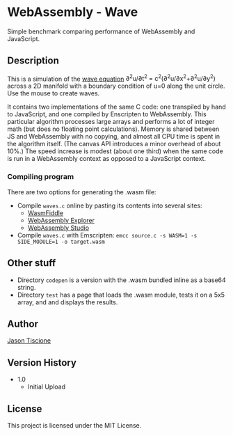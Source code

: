 # WebAssembly - Wave

Simple benchmark comparing performance of WebAssembly and JavaScript.

## Description

This is a simulation of the [wave equation](https://en.wikipedia.org/wiki/Wave_equation)
<span class="eq">&#8706;<sup>2</sup>u/&#8706;t<sup>2</sup> = c<sup>2</sup>(&#8706;<sup>2</sup>u/&#8706;x<sup>2</sup>+&#8706;<sup>2</sup>u/&#8706;y<sup>2</sup>)</span>
across a 2D manifold with a boundary condition of u=0 along the unit circle. Use the mouse to create waves.

It contains two implementations of the same C code: one transpiled by hand to JavaScript, and one compiled by Enscripten to WebAssembly.
This particular algorithm processes large arrays and performs a lot of integer math (but does no floating point calculations).
Memory is shared between JS and WebAssembly with no copying, and almost all CPU time is spent in the algorithm itself.
(The canvas API introduces a minor overhead of about 10%.)
The speed increase is modest (about one third) when the same code is run in a WebAssembly context as opposed to a JavaScript context.

### Compiling program

There are two options for generating the .wasm file:

* Compile `waves.c` online by pasting its contents into several sites:
  * [WasmFiddle](https://mbebenita.github.io/WasmExplorer/)
  * [WebAssembly Explorer](https://mbebenita.github.io/WasmExplorer/)
  * [WebAssembly Studio](https://webassembly.studio/)
* Compile `waves.c` with Emscripten: `emcc source.c -s WASM=1 -s SIDE_MODULE=1 -o target.wasm`

## Other stuff

* Directory `codepen` is a version with the .wasm bundled inline as a base64 string.
* Directory `test` has a page that loads the .wasm module, tests it on a 5x5 array, and and displays the results.

## Author

[Jason Tiscione](<tiscione@gmail.com>)

## Version History

* 1.0
    * Initial Upload

## License

This project is licensed under the MIT License.
